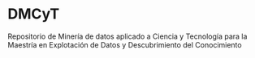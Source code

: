 # DMCyT
Repositorio de Minería de datos aplicado a Ciencia y Tecnología para la Maestría en Explotación de Datos y Descubrimiento del Conocimiento
